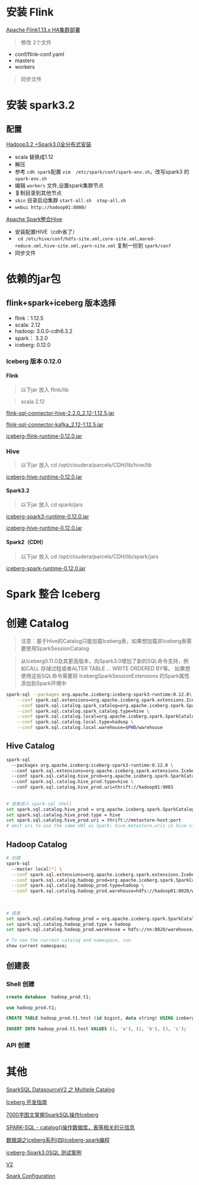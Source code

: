 # 安装 Flink
[Apache Flink1.13.x HA集群部署](https://blog.csdn.net/networken/article/details/118734717)

> 修改 2个文件

- conf/flink-conf.yaml
- masters
- workers

> 同步文件

# 安装 spark3.2

## 配置 
[Hadoop3.2 +Spark3.0全分布式安装](https://zhuanlan.zhihu.com/p/97693616)

- scala 替换成1.12
- 解压
- 参考 `cdh spark`配置 `vim  /etc/spark/conf/spark-env.sh`，改写spark3 的`spark-env.sh`
- 编辑 `workers` 文件,设置spark集群节点
- 复制目录到其他节点
- `sbin` 目录启动集群 `start-all.sh  stop-all.sh`
- `webui http://hadoop01:8080/`


[Apache Spark整合Hive](https://www.jianshu.com/p/75b440c9b904)

- 安装配置HIVE（cdh省了）
- ` cd /etc/hive/conf/hdfs-site.xml,core-site.xml,mared-reduce.xml,hive-site.xml,yarn-site.xml` 复制一份到 `spark/conf`
- 同步文件

# 依赖的jar包

## flink+spark+iceberg 版本选择
- flink：1.12.5
- scala: 2.12
- hadoop: 3.0.0-cdh6.3.2
- spark： 3.2.0
- iceberg: 0.12.0


### Iceberg 版本 0.12.0

#### Flink

> 以下jar 放入 flink/lib

> scala 2.12

[flink-sql-connector-hive-2.2.0_2.12-1.12.5.jar](https://repo.maven.apache.org/maven2/org/apache/flink/flink-sql-connector-hive-2.2.0_2.12/1.12.5/flink-sql-connector-hive-2.2.0_2.12-1.12.5.jar)

[flink-sql-connector-kafka_2.12-1.12.5.jar](https://repo.maven.apache.org/maven2/org/apache/flink/flink-sql-connector-kafka_2.12/1.12.5/flink-sql-connector-kafka_2.12-1.12.5.jar)

[iceberg-flink-runtime-0.12.0.jar](https://search.maven.org/remotecontent?filepath=org/apache/iceberg/iceberg-flink-runtime/0.12.0/iceberg-flink-runtime-0.12.0.jar)

### Hive

> 以下jar 放入 cd /opt/cloudera/parcels/CDH/lib/hive/lib

[iceberg-hive-runtime-0.12.0.jar](https://search.maven.org/remotecontent?filepath=org/apache/iceberg/iceberg-hive-runtime/0.12.0/iceberg-hive-runtime-0.12.0.jar)

#### Spark3.2

> 以下jar 放入 cd spark/jars

[iceberg-spark3-runtime-0.12.0.jar](https://search.maven.org/remotecontent?filepath=org/apache/iceberg/iceberg-spark3-runtime/0.12.0/iceberg-spark3-runtime-0.12.0.jar)

[iceberg-hive-runtime-0.12.0.jar](https://search.maven.org/remotecontent?filepath=org/apache/iceberg/iceberg-hive-runtime/0.12.0/iceberg-hive-runtime-0.12.0.jar)



#### Spark2（CDH）

> 以下jar 放入 cd /opt/cloudera/parcels/CDH/lib/spark/jars

[iceberg-spark-runtime-0.12.0.jar](https://search.maven.org/remotecontent?filepath=org/apache/iceberg/iceberg-spark-runtime/0.12.0/iceberg-spark-runtime-0.12.0.jar)


# Spark 整合 Iceberg

# 创建 Catalog

> 注意：基于Hive的Catalog只能加载Iceberg表，如果想加载非Iceberg表需要使用SparkSessionCatalog

> 从Iceberg0.11.0及其更高版本，向Spark3.0增加了新的SQL命令支持，例如CALL 存储过程或者ALTER TABLE ... WRITE ORDERED BY等。
如果想使用这些SQL命令需要将 IcebergSparkSessionExtensions 的Spark属性添加到Spark环境中


```bash
spark-sql --packages org.apache.iceberg:iceberg-spark3-runtime:0.12.0\
    --conf spark.sql.extensions=org.apache.iceberg.spark.extensions.IcebergSparkSessionExtensions \
    --conf spark.sql.catalog.spark_catalog=org.apache.iceberg.spark.SparkSessionCatalog \
    --conf spark.sql.catalog.spark_catalog.type=hive \
    --conf spark.sql.catalog.local=org.apache.iceberg.spark.SparkCatalog \
    --conf spark.sql.catalog.local.type=hadoop \
    --conf spark.sql.catalog.local.warehouse=$PWD/warehouse
```

## Hive Catalog

```bash
spark-sql 
  --packages org.apache.iceberg:iceberg-spark3-runtime:0.12.0 \ 
  --conf spark.sql.extensions=org.apache.iceberg.spark.extensions.IcebergSparkSessionExtensions \ 
  --conf spark.sql.catalog.hive_prod=org.apache.iceberg.spark.SparkCatalog \ 
  --conf spark.sql.catalog.hive_prod.type=hive \ 
  --conf spark.sql.catalog.hive_prod.uri=thrift://hadoop01:9083
  
  
# 或者进入 spark-sql shell
set spark.sql.catalog.hive_prod = org.apache.iceberg.spark.SparkCatalog
set spark.sql.catalog.hive_prod.type = hive
set spark.sql.catalog.hive_prod.uri = thrift://metastore-host:port
# omit uri to use the same URI as Spark: hive.metastore.uris in hive-site.xml

```

## Hadoop Catalog

```bash
# 创建
spark-sql 
  --master local[*] \
  --conf spark.sql.extensions=org.apache.iceberg.spark.extensions.IcebergSparkSessionExtensions \
  --conf spark.sql.catalog.hadoop_prod=org.apache.iceberg.spark.SparkCatalog \
  --conf spark.sql.catalog.hadoop_prod.type=hadoop \
  --conf spark.sql.catalog.hadoop_prod.warehouse=hdfs://hadoop01:8020/warehouse/iceberg
  
  
  
# 或者
set spark.sql.catalog.hadoop_prod = org.apache.iceberg.spark.SparkCatalog
set spark.sql.catalog.hadoop_prod.type = hadoop
set spark.sql.catalog.hadoop_prod.warehouse = hdfs://nn:8020/warehouse/path

# To see the current catalog and namespace, run 
show current namespace;

```


## 创建表

### Shell 创建

```sql
create database  hadoop_prod.t1;

use hadoop_prod.t1;

CREATE TABLE hadoop_prod.t1.test (id bigint, data string) USING iceberg

INSERT INTO hadoop_prod.t1.test VALUES (1, 'a'), (2, 'b'), (3, 'c');

```
### API 创建


# 其他

[SparkSQL DatasourceV2 之 Multiple Catalog](https://developer.aliyun.com/article/756968)

[Iceberg 开发指南](https://intl.cloud.tencent.com/zh/document/product/1026/41079)

[7000字图文掌握SparkSQL操作Iceberg](https://kknews.cc/code/vn8o5va.html)

[SPARK-SQL - catalog()操作数据库，表等相关的元信息](https://blog.csdn.net/qq_41712271/article/details/107933243)

[数据湖之iceberg系列(四)iceberg-spark编程](https://blog.csdn.net/qq_37933018/article/details/110483423)

[iceberg-Spark3.0SQL 测试案例](https://blog.csdn.net/weixin_45681127/article/details/115459565)

[V2](https://tianchi.aliyun.com/forum/postDetail?postId=111897)

[Spark Configuration](https://iceberg.apache.org/spark-configuration/#using-catalogs)